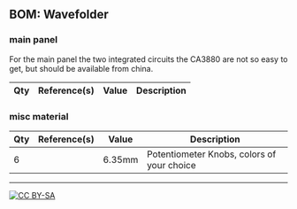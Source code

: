 ## BOM: Wavefolder

### main panel

For the main panel the two integrated circuits the CA3880 are not so easy to get, but should be available from china. 

|Qty|Reference(s)               |Value   |Description                                                                                                |
|---|---------------------------|--------|-----------------------------------------------------------------------------------------------------------|

### misc material

| Qty | Reference(s)             | Value              | Description | 
|-----|--------------------------|--------------------|-------------|
| 6   |                        | 6.35mm              | Potentiometer Knobs, colors of your choice   |

---
[![CC BY-SA](https://licensebuttons.net/l/by-sa/3.0/88x31.png)](https://creativecommons.org/licenses/by-sa/4.0/)


